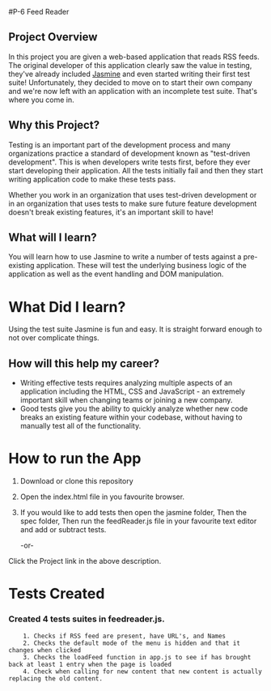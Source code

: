#P-6 Feed Reader
## Project Overview

In this project you are given a web-based application that reads RSS feeds. The original developer of this application clearly saw the value in testing, they've already included [Jasmine](http://jasmine.github.io/) and even started writing their first test suite! Unfortunately, they decided to move on to start their own company and we're now left with an application with an incomplete test suite. That's where you come in.


## Why this Project?

Testing is an important part of the development process and many organizations practice a standard of development known as "test-driven development". This is when developers write tests first, before they ever start developing their application. All the tests initially fail and then they start writing application code to make these tests pass.

Whether you work in an organization that uses test-driven development or in an organization that uses tests to make sure future feature development doesn't break existing features, it's an important skill to have!


## What will I learn?

You will learn how to use Jasmine to write a number of tests against a pre-existing application. These will test the underlying business logic of the application as well as the event handling and DOM manipulation.

# What Did I learn?

Using the test suite Jasmine is fun and easy. It is straight forward enough to not over complicate things.

## How will this help my career?

* Writing effective tests requires analyzing multiple aspects of an application including the HTML, CSS and JavaScript - an extremely important skill when changing teams or joining a new company.
* Good tests give you the ability to quickly analyze whether new code breaks an existing feature within your codebase, without having to manually test all of the functionality.

# How to run the App

  1. Download or clone this repository
  2. Open the index.html file in you favourite browser.
  3. If you would like to add tests then open the jasmine folder, Then the spec folder, Then run the feedReader.js file in your favourite      text editor and add or subtract tests.
     
     -or-
     
   Click the Project link in the above description.

# Tests Created

### Created 4 tests suites in feedreader.js.

        1. Checks if RSS feed are present, have URL's, and Names
        2. Checks the default mode of the menu is hidden and that it changes when clicked
        3. Checks the loadFeed function in app.js to see if has brought back at least 1 entry when the page is loaded
        4. Check when calling for new content that new content is actually replacing the old content.
        

        
